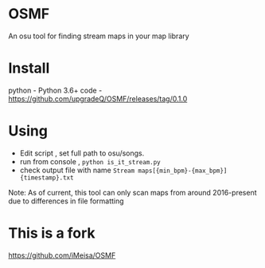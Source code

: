 # OSMF
An osu tool for finding stream maps in your map library

# Install 
python - Python 3.6+
code - https://github.com/upgradeQ/OSMF/releases/tag/0.1.0

# Using
- Edit script , set full path to osu/songs.
- run from console , `python is_it_stream.py`
- check output file with name `Stream maps[{min_bpm}-{max_bpm}] {timestamp}.txt`

Note: As of current, this tool can only scan maps from around 2016-present due to differences in file formatting

# This is a fork
https://github.com/iMeisa/OSMF
